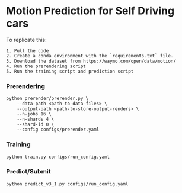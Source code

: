 # Motion Prediction for Self Driving cars

To replicate this:
```
1. Pull the code
2. Create a conda environment with the `requirements.txt` file.
3. Download the dataset from https://waymo.com/open/data/motion/
4. Run the prerendering script
5. Run the training script and prediction script
```

### Prerendering
```
python prerender/prerender.py \
    --data-path <path-to-data-files> \
    --output-path <path-to-store-output-renders> \
    --n-jobs 16 \
    --n-shards 4 \
    --shard-id 0 \
    --config configs/prerender.yaml
```

### Training
```
python train.py configs/run_config.yaml
```

### Predict/Submit
```
python predict_v3_1.py configs/run_config.yaml
```
